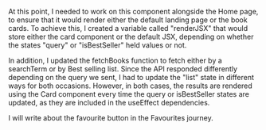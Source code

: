 At this point, I needed to work on this component alongside the Home page, to ensure that it would render either the default landing page or the book cards. To achieve this, I created a variable called "renderJSX" that would store either the card component or the default JSX, depending on whether the states "query" or "isBestSeller" held values or not.

In addition, I updated the fetchBooks function to fetch either by a searchTerm or by Best selling list. Since the API responded differently depending on the query we sent, I had to update the "list" state in different ways for both occasions. However, in both cases, the results are rendered using the Card component every time the query or isBestSeller states are updated, as they are included in the useEffect dependencies.

I will write about the favourite button in the Favourites journey.
